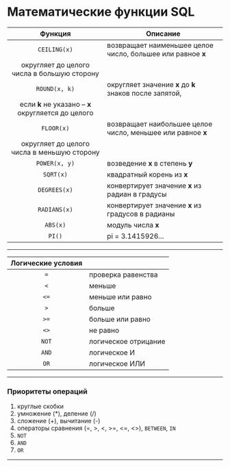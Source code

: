 # **Математические функции SQL**

| Функция | Описание |
|:------:|-------|
| `CEILING(x)` | возвращает наименьшее целое число, большее или равное **x**
округляет до целого числа в большую сторону |
| `ROUND(x, k)` | округляет значение **x** до **k** знаков после запятой,
если **k** не указано – **x** округляется до целого |
| `FLOOR(x)` | возвращает наибольшее целое число, меньшее или равное **x**
округляет до  целого числа в меньшую сторону |
| `POWER(x, y)` | возведение **x** в степень **y** |
| `SQRT(x)` | квадратный корень из **x** |
| `DEGREES(x)` | конвертирует значение **x** из радиан в градусы |
| `RADIANS(x)` | конвертирует значение **x** из градусов в радианы |
| `ABS(x)` | 	модуль числа **x** |
| `PI()` | pi = 3.1415926... |
___

| **Логические условия** |  |
|:---:|-----|
| `=` | проверка равенства |
| `<` | меньше |
| `<=` | меньше или равно |
| `>` | больше |
| `>=` | больше или равно |
| `<>` | не равно |
| `NOT` | логическое отрицание |
| `AND` | логическое И |
| `OR` | логическое ИЛИ |
___

### Приоритеты операций

1. круглые скобки
2. умножение  (*),  деление (/)
3. сложение  (+), вычитание (-)
4. операторы сравнения (=, >, <, >=, <=, <>), `BETWEEN`, `IN`
5. `NOT`
6. `AND`
7. `OR`
___


